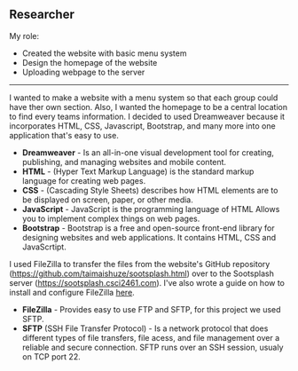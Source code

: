 ## Researcher
My role:
* Created the website with basic menu system
* Design the homepage of the website
* Uploading webpage to the server
***
I wanted to make a website with a menu system so that each group could have ther own section. Also, I wanted the homepage to be a central location to find every teams information. I decided to used Dreamweaver because it incorporates HTML, CSS, Javascript, Bootstrap, and many more into one application that's easy to use.
* **Dreamweaver** - Is an all-in-one visual development tool for creating, publishing, and managing websites and mobile content.
* **HTML** - (Hyper Text Markup Language) is the standard markup language for creating web pages.
* **CSS** - (Cascading Style Sheets) describes how HTML elements are to be displayed on screen, paper, or other media.
* **JavaScript** - JavaScript is the programming language of HTML Allows you to implement complex things on web pages.
* **Bootstrap** - Bootstrap is a free and open-source front-end library for designing websites and web applications. It contains HTML, CSS and JavaScrtipt.




I used FileZilla to transfer the files from the website's GitHub repository (https://github.com/taimaishuze/sootsplash.html) over to the Sootsplash server (https://sootsplash.csci2461.com). I've also wrote a guide on how to install and configure FileZilla [here](https://github.com/dyang32/Webserver/blob/master/FileZilla-HowToInstall.md).
* **FileZilla** - Provides easy to use FTP and SFTP, for this project we used SFTP. 
* **SFTP** (SSH File Transfer Protocol) - Is a network protocol that does different types of file transfers, file acess, and file management over a reliable and secure connection. SFTP runs over an SSH session, usualy on TCP port 22.
